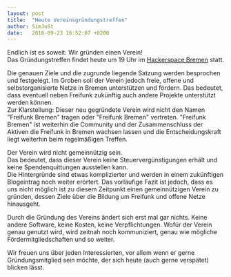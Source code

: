 ```yaml
---
layout: post
title:  "Heute Vereinsgründungstreffen"
author: SimJoSt
date:   2016-09-23 16:52:07 +0200
---
```


Endlich ist es soweit: Wir gründen einen Verein!  
Das Gründungstreffen findet heute um 19 Uhr im [Hackerspace Bremen](https://www.hackerspace-bremen.de/anfahrt/) statt.

Die genauen Ziele und die zugrunde liegende Satzung werden besprochen und festgelegt. Im Groben soll der Verein jedoch freie, offene und selbstorganisierte Netze in Bremen unterstützen und fördern. Das bedeutet, dass eventuell neben Freifunk zukünftig auch andere  Projekte unterstützt werden können.  
Zur Klarstellung: Dieser neu gegründete Verein wird nicht den Namen "Freifunk Bremen" tragen oder "Freifunk Bremen" vertreten. "Freifunk Bremen" ist weiterhin die Community und der Zusammenschluss der Aktiven die Freifunk in Bremen wachsen lassen und die Entscheidungskraft liegt weiterhin beim regelmäßigen Treffen.

Der Verein wird nicht gemeinnützig sein.  
Das bedeutet, dass dieser Verein keine Steuervergünstigungen erhält und keine Spendenquittungen ausstellen kann.  
Die Hintergründe sind etwas komplizierter und werden in einem zukünftigen Blogeintrag noch weiter erörtert. Das vorläufige Fazit ist jedoch, dass es uns nicht möglich ist zu diesem Zeitpunkt einen gemeinnützigen Verein zu gründen, dessen Ziele über die Bildung um Freifunk und offene Netze hinausgeht.

Durch die Gründung des Vereins ändert sich erst mal gar nichts. Keine andere Software, keine Kosten, keine Verpflichtungen. Wofür der Verein genau genutzt wird, wird zeitnah noch kommuniziert, genau wie mögliche Fördermitgliedschaften und so weiter.

Wir freuen uns über jeden Interessierten, vor allem wenn er gerne Gründungsmitglied sein möchte, der sich heute (auch gerne verspätet) blicken lässt.

